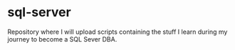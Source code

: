 # sql-server
Repository where I will upload scripts containing the stuff I learn during my journey to become a SQL Sever DBA.
